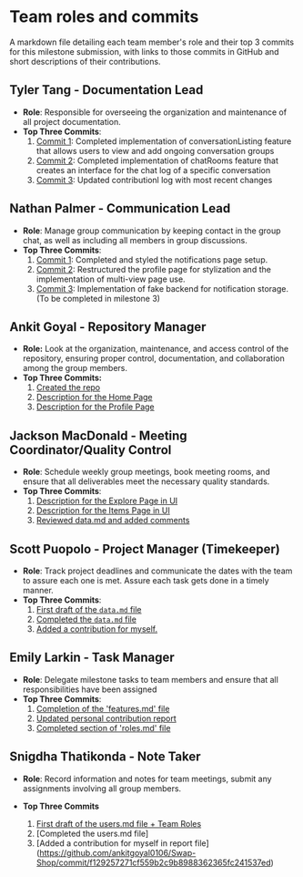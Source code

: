 # Team roles and commits

A markdown file detailing each team member's role and their top 3 commits for this milestone submission, with links to those commits in GitHub and short descriptions of their contributions.

## Tyler Tang - Documentation Lead

- **Role**: Responsible for overseeing the organization and maintenance of all project documentation.
- **Top Three Commits**:
  1. [Commit 1](https://github.com/ankitgoyal0106/Swap-Shop/commit/8c6267cdc375995335f2dba1dda6e72c13d4d361): Completed implementation of conversationListing feature that allows users to view and add ongoing conversation groups
  2. [Commit 2](https://github.com/ankitgoyal0106/Swap-Shop/commit/c4325367e9fb4a8687d388615aa77f72aed502d3): Completed implementation of chatRooms feature that creates an interface for the chat log of a specific conversation
  3. [Commit 3](https://github.com/ankitgoyal0106/Swap-Shop/commit/d36cab0cf806127ae0105c3c077f57ef517513c6): Updated contributionl log with most recent changes

## Nathan Palmer - Communication Lead

- **Role**: Manage group communication by keeping contact in the group chat, as well as including all members in group discussions.
- **Top Three Commits**:
   1. [Commit 1](https://github.com/ankitgoyal0106/Swap-Shop/commit/5047e6895db59ea05080a97d7253d4fee929a7de): Completed and styled the notifications page setup.
   2. [Commit 2](https://github.com/ankitgoyal0106/Swap-Shop/commit/402525c6ec42b76227874e8c2cee6d846985dc90): Restructured the profile page for stylization and the implementation of multi-view page use.
   3. [Commit 3](https://github.com/ankitgoyal0106/Swap-Shop/commit/07cfd63d5261ef09abd0d50bc2b4201844f37af6): Implementation of fake backend for notification storage. (To be completed in milestone 3)

## Ankit Goyal - Repository Manager

- **Role:** Look at the organization, maintenance, and access control of the repository, ensuring proper control, documentation, and collaboration among the group members.
- **Top Three Commits:**
   1. [Created the repo](https://github.com/ankitgoyal0106/326-Group-Project/commit/aeb5fd20fa964e6aa7d805033bfda3d3d0e05a14)
   2. [Description for the Home Page](https://github.com/ankitgoyal0106/326-Group-Project/commit/d67bd2c39da4c95d820834b6f6d9dea23ed9b3ae)
   3. [Description for the Profile Page](https://github.com/ankitgoyal0106/326-Group-Project/commit/bdb20dd3d299b292c07c5eba8a7849e243311535)

## Jackson MacDonald - Meeting Coordinator/Quality Control

- **Role**: Schedule weekly group meetings, book meeting rooms, and ensure that all deliverables meet the necessary quality standards.
- **Top Three Commits**:
   1. [Description for the Explore Page in UI](https://github.com/ankitgoyal0106/326-Group-Project/commit/819ac099a632852eb95f1b2c472553a15c7acee8)
   2. [Description for the Items Page in UI](https://github.com/ankitgoyal0106/326-Group-Project/commit/27e8d1b42283626c8f955a1dcb67b41f8ddc2072)
   3. [Reviewed data.md and added comments](https://github.com/ankitgoyal0106/326-Group-Project/commit/3e203fa36cd2285dd02c9cc6bd71911698874c32)

## Scott Puopolo - Project Manager (Timekeeper)

- **Role**: Track project deadlines and communicate the dates with the team to assure each one is met. Assure each task gets done in a timely manner.
- **Top Three Commits**:
   1. [First draft of the `data.md` file](https://github.com/ankitgoyal0106/326-Group-Project/commit/65a4ec9c19b64f6505597d11f829252e04b70474)
   2. [Completed the `data.md` file](https://github.com/ankitgoyal0106/326-Group-Project/commit/3e203fa36cd2285dd02c9cc6bd71911698874c32)
   3. [Added a contribution for myself.](https://github.com/ankitgoyal0106/326-Group-Project/commit/ab1e3e111cc9d63a2653d786a2d12b5d3c6c8a5c)

## Emily Larkin - Task Manager

- **Role**: Delegate milestone tasks to team members and ensure that all responsibilities have been assigned
- **Top Three Commits**:
   1. [Completion of the 'features.md' file](https://github.com/ankitgoyal0106/Swap-Shop/commit/ce047b6cce4d98d0f3c854db2ae32e1bab28c55a)
   2. [Updated personal contribution report](https://github.com/ankitgoyal0106/Swap-Shop/commit/28a178e7c1c913a21cb8f931381c3adb26ebe2d6)
   3. [Completed section of 'roles.md' file](https://github.com/ankitgoyal0106/Swap-Shop/commit/5911a958ab61a76f9d327c75ad2c092d94604ec0)

## Snigdha Thatikonda - Note Taker

- **Role**: Record information and notes for team meetings, submit any assignments involving all group members.

- **Top Three Commits**
   1. [First draft of the users.md file + Team Roles](https://github.com/ankitgoyal0106/Swap-Shop/commit/5813d410a8341f2daf6ca199776fae717fa2f802)
   2. [Completed the users.md file]
   3. [Added a contribution for myself in report file] (https://github.com/ankitgoyal0106/Swap-Shop/commit/f129257271cf559b2c9b8988362365fc241537ed)
